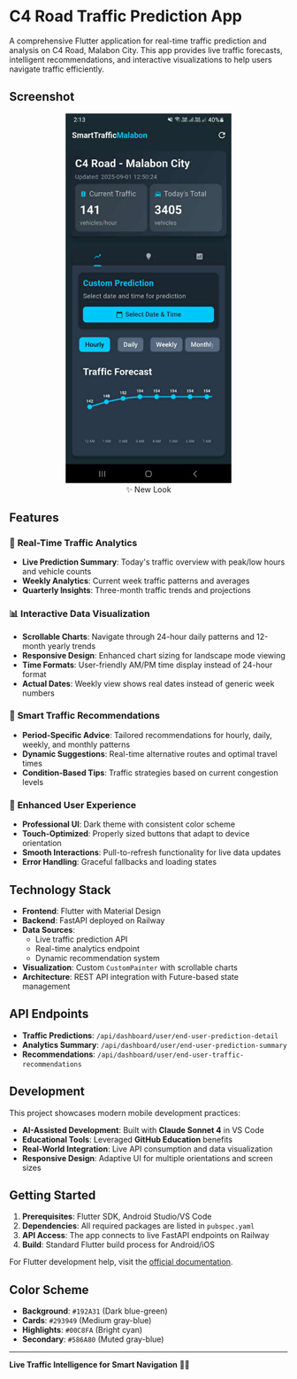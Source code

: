 # C4 Road Traffic Prediction App

A comprehensive Flutter application for real-time traffic prediction and analysis on C4 Road, Malabon City. This app provides live traffic forecasts, intelligent recommendations, and interactive visualizations to help users navigate traffic efficiently.

## Screenshot

<div align="center">
  <img src="screenshots/screenshot_002.png" alt="C4 Road Traffic App" width="300">
</div>
<div align="center">
✨ New Look
</div>

## Features

### 🚗 **Real-Time Traffic Analytics**
- **Live Prediction Summary**: Today's traffic overview with peak/low hours and vehicle counts
- **Weekly Analytics**: Current week traffic patterns and averages
- **Quarterly Insights**: Three-month traffic trends and projections

### 📊 **Interactive Data Visualization**
- **Scrollable Charts**: Navigate through 24-hour daily patterns and 12-month yearly trends
- **Responsive Design**: Enhanced chart sizing for landscape mode viewing
- **Time Formats**: User-friendly AM/PM time display instead of 24-hour format
- **Actual Dates**: Weekly view shows real dates instead of generic week numbers

### 🎯 **Smart Traffic Recommendations**
- **Period-Specific Advice**: Tailored recommendations for hourly, daily, weekly, and monthly patterns
- **Dynamic Suggestions**: Real-time alternative routes and optimal travel times
- **Condition-Based Tips**: Traffic strategies based on current congestion levels

### 🎨 **Enhanced User Experience**
- **Professional UI**: Dark theme with consistent color scheme
- **Touch-Optimized**: Properly sized buttons that adapt to device orientation
- **Smooth Interactions**: Pull-to-refresh functionality for live data updates
- **Error Handling**: Graceful fallbacks and loading states

## Technology Stack

- **Frontend**: Flutter with Material Design
- **Backend**: FastAPI deployed on Railway
- **Data Sources**: 
  - Live traffic prediction API
  - Real-time analytics endpoint
  - Dynamic recommendation system
- **Visualization**: Custom `CustomPainter` with scrollable charts
- **Architecture**: REST API integration with Future-based state management

## API Endpoints

- **Traffic Predictions**: `/api/dashboard/user/end-user-prediction-detail`
- **Analytics Summary**: `/api/dashboard/user/end-user-prediction-summary`  
- **Recommendations**: `/api/dashboard/user/end-user-traffic-recommendations`

## Development

This project showcases modern mobile development practices:
- **AI-Assisted Development**: Built with **Claude Sonnet 4** in VS Code
- **Educational Tools**: Leveraged **GitHub Education** benefits
- **Real-World Integration**: Live API consumption and data visualization
- **Responsive Design**: Adaptive UI for multiple orientations and screen sizes

## Getting Started

1. **Prerequisites**: Flutter SDK, Android Studio/VS Code
2. **Dependencies**: All required packages are listed in `pubspec.yaml`
3. **API Access**: The app connects to live FastAPI endpoints on Railway
4. **Build**: Standard Flutter build process for Android/iOS

For Flutter development help, visit the [official documentation](https://docs.flutter.dev/).

## Color Scheme

- **Background**: `#192A31` (Dark blue-green)
- **Cards**: `#293949` (Medium gray-blue)
- **Highlights**: `#00C8FA` (Bright cyan)
- **Secondary**: `#586A80` (Muted gray-blue)

---

**Live Traffic Intelligence for Smart Navigation** 🚦📱

